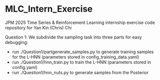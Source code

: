 # MLC_Intern_Exercise

JPM 2025 Time Series & Reinforcement Learning internship exercise code repository for Yan Kin (Chris) Chi


Question 1:
We subdivide the sampling task into three parts for easy debugging:
- run ./Question1/partgenerate_samples.py to generate training samples for the L-HNN (parameters stored in config_training_data.yaml)
- run ./Question1/hnn_train.py to train the L-HNN (parameters stored in config.yaml)
- run ./Question1/hnn_nuts.py to generate samples from the Posterior
